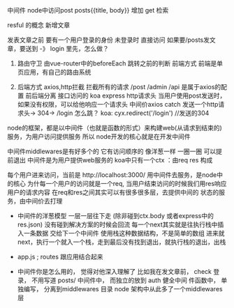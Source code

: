 中间件 
node中访问post  posts{{title, body}} 增加 get 检索

resful 的概念 新增文章

发表文章之前 要有一个用户登录的身份 
未登录时 直接访问 如果要/posts发文章，要送到 -》 login 里先，怎么做？
1. 路由守卫 由vue-router中的beforeEach 跳转之前的判断 前端方式 
前端是单页应用，有自己的路由系统

2. 后端方式
axios,http拦截 拦截所有的请求 /post /admin  /api  是属于axios的配置 前后端分离 接口访问的  koa express http请求头
当用户使用post发送时，如果没有权限，可以给他响应一个请求头
中间价axios catch
发送一个http请求头-> 304-> /login
怎么跳？
koa: cyx.redirect('/login') //发送的304

node的框架，都是以中间件（也就是函数的形式）来构建web(从请求到结束的)服务，为用户访问提供服务
所以 node开发的核心就是在开发中间件

中间件middlewares是有好多个的
它有访问顺序的 像洋葱一样 一圈一圈 
可以提前退出
中间件是为用户提供web服务的
koa中只有一个ctx ：由req res 构成

每个用户进来访问，当前是 http://localhost:3000/
用中间件去服务，是node中的核心
为什每一个用户的访问就是一个req, 当用户结束访问的时候我们用res响应用户的请求内容
在req和res之间其实可以有很多很多层，去提供中间的 状态的服务，由中间价去打理

- 中间件的洋葱模型
一层一层往下走 (除非碰到ctx.body 或者express中的res.json)
没有碰到解决方案的时候会回流
每一个next其实就是往执行栈中插入一条数据 交给下一个中间件
使用栈这种数据结构，不是简单的数组
进来就next，执行一个就入一个栈，走到最后没有找到退出，就执行栈的退出，出栈

- app.js ; routes 跟应用结合起来

- 中间件你是怎么用的， 觉得对他深入理解了
  比如我在发文章前， check 登录， 不用写道
  posts/ 中间件中， 而独立的放到 auth 健全中间
  件函数中， 单独编写， 分离到middlewares 目录
  node 架构中从此多了一个middlewares 层


    